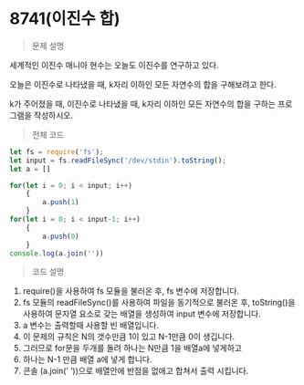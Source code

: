 # 8741(이진수 합)

> 문제 설명
> 

세계적인 이진수 매니아 현수는 오늘도 이진수를 연구하고 있다.

오늘은 이진수로 나타냈을 때, k자리 이하인 모든 자연수의 합을 구해보려고 한다.

k가 주어졌을 때, 이진수로 나타냈을 때, k자리 이하인 모든 자연수의 합을 구하는 프로그램을 작성하시오.

> 전체 코드
> 

```jsx
let fs = require('fs');
let input = fs.readFileSync('/dev/stdin').toString();
let a = []

for(let i = 0; i < input; i++)
    {
        a.push(1)
    }
for(let i = 0; i < input-1; i++)
    {
        a.push(0)
    }
console.log(a.join(''))
```

> 코드 설명
> 
1. require()을 사용하여 fs 모듈을 불러온 후, fs 변수에 저장합니다.
2. fs 모듈의 readFileSync()를 사용하여 파일을 동기적으로 불러온 후, toString()을 사용하여 문자열 요소로 갖는 배열을 생성하여 input 변수에 저장합니다.
3. a 변수는 출력할때 사용할 빈 배열입니다.
4. 이 문제의 규칙은 N의 갯수만큼 1이 있고 N-1만큼 0이 생깁니다.
5. 그러므로 for문을 두개를 돌려 하나는 N만큼 1을 배열a에 넣게하고
6. 하나는 N-1 만큼 배열 a에 넣게 합니다.
7. 콘솔 (a.join(’ ‘))으로 배열안에 반점을 없애고 합쳐서 출력 시킵니다.